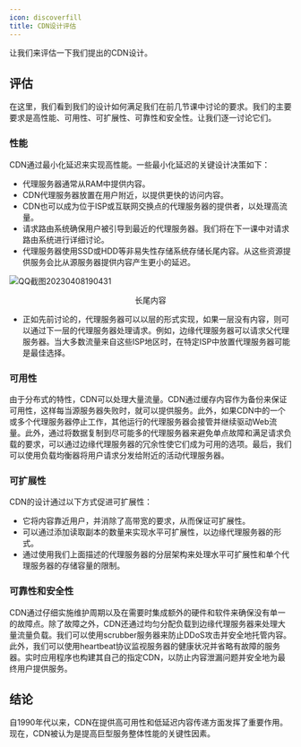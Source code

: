 ```yaml
---
icon: discoverfill
title: CDN设计评估
---
```



让我们来评估一下我们提出的CDN设计。

## 评估

在这里，我们看到我们的设计如何满足我们在前几节课中讨论的要求。我们的主要要求是高性能、可用性、可扩展性、可靠性和安全性。让我们逐一讨论它们。

### 性能

CDN通过最小化延迟来实现高性能。一些最小化延迟的关键设计决策如下：

- 代理服务器通常从RAM中提供内容。
- CDN代理服务器放置在用户附近，以提供更快的访问内容。
- CDN也可以成为位于ISP或互联网交换点的代理服务器的提供者，以处理高流量。
- 请求路由系统确保用户被引导到最近的代理服务器。我们将在下一课中对请求路由系统进行详细讨论。
- 代理服务器使用SSD或HDD等非易失性存储系统存储长尾内容。从这些资源提供服务会比从源服务器提供内容产生更小的延迟。

![QQ截图20230408190431](/img/11-Content%20Delivery%20Network%20(CDN)/QQ%E6%88%AA%E5%9B%BE20230408190431.png)

<center>长尾内容</center>

* 正如先前讨论的，代理服务器可以以层的形式实现，如果一层没有内容，则可以通过下一层的代理服务器处理请求。例如，边缘代理服务器可以请求父代理服务器。当大多数流量来自这些ISP地区时，在特定ISP中放置代理服务器可能是最佳选择。

### 可用性

由于分布式的特性，CDN可以处理大量流量。CDN通过缓存内容作为备份来保证可用性，这样每当源服务器失败时，就可以提供服务。此外，如果CDN中的一个或多个代理服务器停止工作，其他运行的代理服务器会接管并继续驱动Web流量。此外，通过将数据复制到尽可能多的代理服务器来避免单点故障和满足请求负载的要求，可以通过边缘代理服务器的冗余性使它们成为可用的选项。最后，我们可以使用负载均衡器将用户请求分发给附近的活动代理服务器。

### 可扩展性

CDN的设计通过以下方式促进可扩展性：

- 它将内容靠近用户，并消除了高带宽的要求，从而保证可扩展性。
- 可以通过添加读取副本的数量来实现水平可扩展性，以边缘代理服务器的形式。
- 通过使用我们上面描述的代理服务器的分层架构来处理水平可扩展性和单个代理服务器的存储容量的限制。

### 可靠性和安全性

CDN通过仔细实施维护周期以及在需要时集成额外的硬件和软件来确保没有单一的故障点。除了故障之外，CDN还通过均匀分配负载到边缘代理服务器来处理大量流量负载。我们可以使用scrubber服务器来防止DDoS攻击并安全地托管内容。此外，我们可以使用heartbeat协议监视服务器的健康状况并省略有故障的服务器。实时应用程序也构建其自己的指定CDN，以防止内容泄漏问题并安全地为最终用户提供服务。

## 结论

自1990年代以来，CDN在提供高可用性和低延迟内容传递方面发挥了重要作用。现在，CDN被认为是提高巨型服务整体性能的关键性因素。